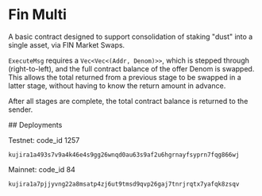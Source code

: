 # Fin Multi

A basic contract designed to support consolidation of staking "dust" into a single asset, via FIN Market Swaps.

`ExecuteMsg` requires a `Vec<Vec<(Addr, Denom)>>`, which is stepped through (right-to-left), and the full contract balance of the offer Denom is swapped. This allows the total returned from a previous stage to be swapped in a latter stage, without having to know the return amount in advance.

After all stages are complete, the total contract balance is returned to the sender.

## Deployments

Testnet: code_id 1257

`kujira1a493s7v9a4k46e4s9gg26wnqd0au63s9af2u6hgrnayfsyprn7fqg866wj`

Mainnet: code_id 84

`kujira1a7pjjyvng22a8msatp4zj6ut9tmsd9qvp26gaj7tnrjrqtx7yafqk8zsqv`

